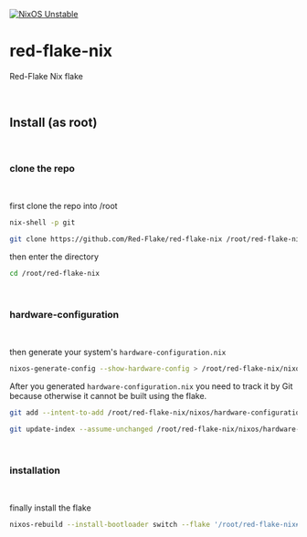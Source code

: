 [![NixOS Unstable](https://img.shields.io/badge/NixOS-unstable-informational?style=flat-square&logo=NixOS&logoColor=white)](https://nixos.org)

# red-flake-nix
Red-Flake Nix flake

<br>

## Install (as root)

<br>

### clone the repo

<br>

first clone the repo into /root
```bash
nix-shell -p git
```
```bash
git clone https://github.com/Red-Flake/red-flake-nix /root/red-flake-nix
```

then enter the directory
```bash
cd /root/red-flake-nix
```

<br>

### hardware-configuration

<br>

then generate your system's `hardware-configuration.nix`
```bash
nixos-generate-config --show-hardware-config > /root/red-flake-nix/nixos/hardware-configuration.nix
```

After you generated `hardware-configuration.nix` you need to track it by Git because otherwise it cannot be built using the flake.
```bash
git add --intent-to-add /root/red-flake-nix/nixos/hardware-configuration.nix
```

```bash
git update-index --assume-unchanged /root/red-flake-nix/nixos/hardware-configuration.nix
```

<br>

### installation

<br>

finally install the flake
```bash
nixos-rebuild --install-bootloader switch --flake '/root/red-flake-nix#redflake'
```
